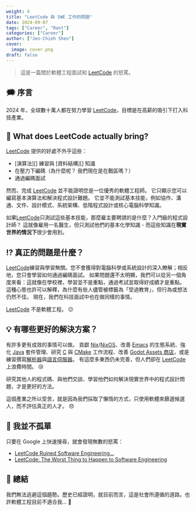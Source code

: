 ```yaml
---
weight: 4
title: "LeetCode 與 SWE 工作的問題"
date: 2024-09-07
tags: ["Career", "Rant"]
categories: ["Career"]
author: ["Jen-Chieh Shen"]
cover:
  image: cover.png
draft: false
---
```


> 這是一篇關於軟體工程面試和 [LeetCode][] 的怒罵。

<!-- more -->

## 🗯️ 序言

2024 年，全球數十萬人都在努力學習 [LeetCode][]，目標是在高薪的吸引下打入科技產業。

## 🤔 What does LeetCode actually bring?

[LeetCode][] 提供的好處不外乎這些：

- [演算法][] 練習與 [資料結構][] 知識
- 在壓力下編碼（為什麼呢？ 我們現在是在戰區嗎？）
- 通過編碼面試

然而，完成 [LeetCode][] 並不能證明您是一位優秀的軟體工程師。
它只顯示您可以編寫基本演算法和解決程式設計難題。
它並不能測試基本技能，例如協作、溝通、文件、設計模式、系統架構、低階程式設計或核心電腦科學知識。

如果[LeetCode][]只測試這些基本技能，那麼雇主要聘請的是什麼？入門級的程式設計師？
這就像雇用一名醫生，但只測試他們的基本化學知識 - 而這些知識在**現實世界的情況下**很少會用到。

## ⁉️ 真正的問題是什麼？

[LeetCode][]練習與學習無關。您不會獲得對電腦科學或系統設計的深入瞭解；相反地，您只會學習如何通過編碼面試。
如果問題還不太明顯，我們可以從另一個角度來看：這就像在學校裡，學習並不是重點，通過考試並取得好成績才是重點。
這種心態也許可以解釋，為什麼有些人儘管被標籤為「受過教育」，但行為或想法仍然不佳。
現在，我們在科技面試中也在做同樣的事情。

[LeetCode][] 不是軟體工程。 😕

## 💡 有哪些更好的解決方案？

有許多更有成效的事情可以做。
貢獻 [Nix][]/[NixOS][Nix]、改善 [Emacs][] 的生態系統、強化 [Java][] 套件管理、研究 [C][] 與 [CMake][] 工作流程、改善 [Godot Assets 商店][Godot AS]，或是練習撰寫[解析器][Parser]與[語言伺服器][LSP]。
有這麼多東西仍未完善，但人們卻在 [LeetCode][] 上浪費時間。 😢

研究其他人的程式碼、與他們交談、學習他們如何解決現實世界中的程式設計問題，才是更好的方法。

這個產業之所以受苦，就是因為我們採取了懶惰的方式，只使用軟體來篩選候選人，而不評估真正的人才。 😞

## 😤 我並不孤單

只要在 Google 上快速搜尋，就會發現無數的怒罵：

- [LeetCode Ruined Software Engineering…](https://www.youtube.com/watch?v=VpZdG7SMUvc&ab_channel=ConnerArdman)
- [LeetCode: The Worst Thing to Happen to Software Engineering](https://www.youtube.com/watch?v=FA1cO9f5PmU&ab_channel=CodingwithDee)

## 💬 總結

我們無法逃避這個趨勢。歷史已經證明，就目前而言，這是社會所遵循的道路。也許軟體工程目前不適合我... 🧐


<!-- Links -->

[LeetCode]: https://leetcode.com/

[Algorithm]: https://en.wikipedia.org/wiki/Algorithm
[Data Structure]: https://en.wikipedia.org/wiki/Data_structure

[Nix]: https://nixos.org/

[Emacs]: https://www.gnu.org/software/emacs/

[C]: https://en.wikipedia.org/wiki/C_(programming_language)
[CMake]: https://cmake.org/

[Java]: https://www.java.com/

[Godot AS]: https://godotengine.org/asset-library/asset

[Parser]: https://en.wikipedia.org/wiki/Parsing

[LSP]: https://microsoft.github.io/language-server-protocol/
